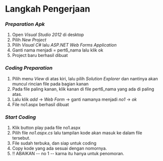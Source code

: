 # Langkah Pengerjaan

### _Preparation Apk_
1. Open _Visual Studio 2012_ di desktop
2. Pilih _New Project_
3. Pilih _Visual C#_ lalu _ASP.NET Web Forms Application_
4. Ganti nama menjadi = pert6_nama lalu klik ok
5. Project baru berhasil dibuat

### _Coding Preparation_
1. Pilih menu _View_ di atas kiri, lalu pilih _Solution Explorer_ dan nantinya akan muncul rincian file pada bagian kanan
2. Pada file paling kanan, klik kanan di file pert6_nama yang ada di paling atas.
3. Lalu klik _add_ -> _Web Form_ -> ganti namanya menjadi _no1_ ->  _ok_
4. File no1.aspx berhasil dibuat

### _Start Coding_
1. Klik button play pada file no1.aspx
2. Pilih file _no1.aspx.cs_ lalu tampilan kode akan masuk ke dalam file tersebut.
3. File sudah terbuka, dan siap untuk coding
4. Copy kode yang ada sesuai dengan nomornya. 
5. !! ABAIKAN -- no 1 -- karna itu hanya untuk penomoran.
